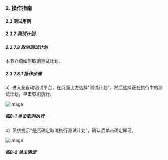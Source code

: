 ### 2. 操作指南

#### 2.3 测试用例

##### 2.3.7 测试计划

##### 2.3.7.8 取消测试计划

本节介绍如何取消测试计划。

##### 2.3.7.8.1 操作步骤

a）进入全自动测试平台，在页面上方选择“测试计划”，然后选择正在执行中的测试计划，单击取消执行。

![image](https://user-images.githubusercontent.com/79617492/191471011-01c4495b-dfa3-4b5f-9ed6-063d0aaba824.png)

##### 图8-1 单击取消执行

b）系统提示“是否确定取消执行测试计划”，确认后单击确定即可。

![image](https://user-images.githubusercontent.com/79617492/191471024-4691cc2d-b20a-4c4d-86c2-234c6c5d1db1.png)

##### 图8-2 单击确定
